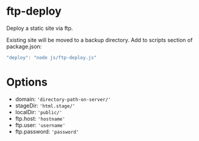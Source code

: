 # ftp-deploy

Deploy a static site via ftp.

Existing site will be moved to a backup directory.
Add to scripts section of package.json:

```javascript
"deploy": "node js/ftp-deploy.js"
```

# Options

- domain: `'directory-path-on-server/'`
- stageDir: `'html.stage/'`
- localDir: `'public/'`
- ftp.host: `'hostname'`
- ftp.user: `'username'`
- ftp.password: `'password'`
